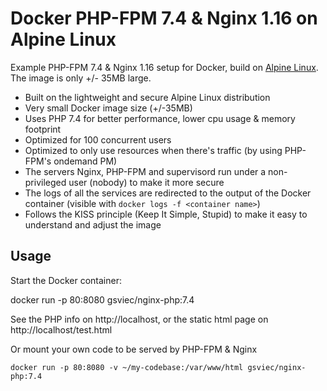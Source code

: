 # Docker PHP-FPM 7.4 & Nginx 1.16 on Alpine Linux
Example PHP-FPM 7.4 & Nginx 1.16 setup for Docker, build on [Alpine Linux](http://www.alpinelinux.org/).
The image is only +/- 35MB large.


* Built on the lightweight and secure Alpine Linux distribution
* Very small Docker image size (+/-35MB)
* Uses PHP 7.4 for better performance, lower cpu usage & memory footprint
* Optimized for 100 concurrent users
* Optimized to only use resources when there's traffic (by using PHP-FPM's ondemand PM)
* The servers Nginx, PHP-FPM and supervisord run under a non-privileged user (nobody) to make it more secure
* The logs of all the services are redirected to the output of the Docker container (visible with `docker logs -f <container name>`)
* Follows the KISS principle (Keep It Simple, Stupid) to make it easy to understand and adjust the image


## Usage

Start the Docker container:

docker run -p 80:8080 gsviec/nginx-php:7.4

See the PHP info on http://localhost, or the static html page on http://localhost/test.html

Or mount your own code to be served by PHP-FPM & Nginx

```
docker run -p 80:8080 -v ~/my-codebase:/var/www/html gsviec/nginx-php:7.4
```
